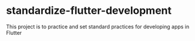 # standardize-flutter-development
This project is to practice and set standard practices for developing apps in Flutter

